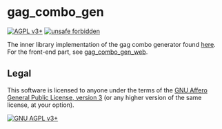 # gag\_combo\_gen

[![AGPL v3+](https://img.shields.io/badge/license-GNU%20AGPL%20v3%2B-663366)](./LICENSE)
[![unsafe forbidden](https://img.shields.io/badge/unsafe-forbidden-success.svg)](https://github.com/rust-secure-code/safety-dance/)

The inner library implementation of the gag combo generator found
[here](https://zz.nfshost.com/). For the front-end part, see
[gag\_combo\_gen\_web](https://github.com/JonathanHelianthicusDoe/gag_combo_gen_web).

## Legal

This software is licensed to anyone under the terms of the [GNU Affero General
Public License, version 3](https://www.gnu.org/licenses/agpl-3.0.en.html) (or
any higher version of the same license, at your option).

[![GNU AGPL v3+](https://www.gnu.org/graphics/agplv3-with-text-162x68.png
"GNU AGPL v3+")](https://www.gnu.org/licenses/agpl-3.0.en.html)
